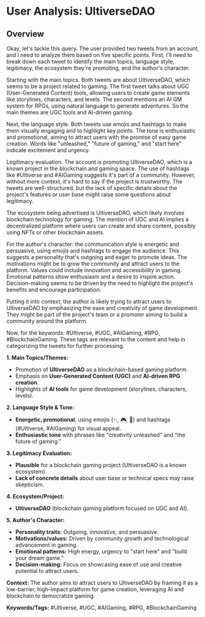 # User Analysis: UltiverseDAO

## Overview

<think>
Okay, let's tackle this query. The user provided two tweets from an account, and I need to analyze them based on five specific points. First, I'll need to break down each tweet to identify the main topics, language style, legitimacy, the ecosystem they're promoting, and the author's character.

Starting with the main topics. Both tweets are about UltiverseDAO, which seems to be a project related to gaming. The first tweet talks about UGC (User-Generated Content) tools, allowing users to create game elements like storylines, characters, and levels. The second mentions an AI GM system for RPGs, using natural language to generate adventures. So the main themes are UGC tools and AI-driven gaming.

Next, the language style. Both tweets use emojis and hashtags to make them visually engaging and to highlight key points. The tone is enthusiastic and promotional, aiming to attract users with the promise of easy game creation. Words like "unleashed," "future of gaming," and "start here" indicate excitement and urgency.

Legitimacy evaluation. The account is promoting UltiverseDAO, which is a known project in the blockchain and gaming space. The use of hashtags like #Ultiverse and #AIGaming suggests it's part of a community. However, without more context, it's hard to say if the project is trustworthy. The tweets are well-structured, but the lack of specific details about the project's features or user base might raise some questions about legitimacy.

The ecosystem being advertised is UltiverseDAO, which likely involves blockchain technology for gaming. The mention of UGC and AI implies a decentralized platform where users can create and share content, possibly using NFTs or other blockchain assets.

For the author's character: the communication style is energetic and persuasive, using emojis and hashtags to engage the audience. This suggests a personality that's outgoing and eager to promote ideas. The motivations might be to grow the community and attract users to the platform. Values could include innovation and accessibility in gaming. Emotional patterns show enthusiasm and a desire to inspire action. Decision-making seems to be driven by the need to highlight the project's benefits and encourage participation.

Putting it into context, the author is likely trying to attract users to UltiverseDAO by emphasizing the ease and creativity of game development. They might be part of the project's team or a promoter aiming to build a community around the platform.

Now, for the keywords: #Ultiverse, #UGC, #AIGaming, #RPG, #BlockchainGaming. These tags are relevant to the content and help in categorizing the tweets for further processing.
</think>

**1. Main Topics/Themes:**  
- Promotion of **UltiverseDAO** as a blockchain-based gaming platform.  
- Emphasis on **User-Generated Content (UGC)** and **AI-driven RPG creation**.  
- Highlights of **AI tools** for game development (storylines, characters, levels).  

**2. Language Style & Tone:**  
- **Energetic, promotional**, using emojis (✨, 🎮, 🚀) and hashtags (#Ultiverse, #AIGaming) for visual appeal.  
- **Enthusiastic tone** with phrases like "creativity unleashed" and "the future of gaming."  

**3. Legitimacy Evaluation:**  
- **Plausible** for a blockchain gaming project (UltiverseDAO is a known ecosystem).  
- **Lack of concrete details** about user base or technical specs may raise skepticism.  

**4. Ecosystem/Project:**  
- **UltiverseDAO** (blockchain gaming platform focused on UGC and AI).  

**5. Author's Character:**  
- **Personality traits:** Outgoing, innovative, and persuasive.  
- **Motivations/values:** Driven by community growth and technological advancement in gaming.  
- **Emotional patterns:** High energy, urgency to "start here" and "build your dream game."  
- **Decision-making:** Focus on showcasing ease of use and creative potential to attract users.  

**Context:** The author aims to attract users to UltiverseDAO by framing it as a low-barrier, high-impact platform for game creation, leveraging AI and blockchain to democratize gaming.  

**Keywords/Tags:** #Ultiverse, #UGC, #AIGaming, #RPG, #BlockchainGaming
